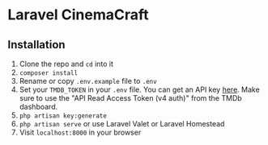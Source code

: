 # Laravel CinemaCraft

## Installation

1. Clone the repo and `cd` into it
2. `composer install`
3. Rename or copy `.env.example` file to `.env`
4. Set your `TMDB_TOKEN` in your `.env` file. You can get an API key [here](https://www.themoviedb.org/documentation/api). Make sure to use the "API Read Access Token (v4 auth)" from the TMDb dashboard.
5. `php artisan key:generate`
6. `php artisan serve` or use Laravel Valet or Laravel Homestead
7. Visit `localhost:8000` in your browser
